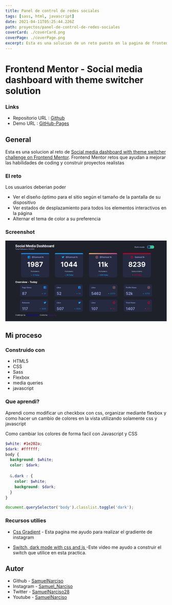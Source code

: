 ```yaml
---
title: Panel de control de redes sociales
tags: [sass, html, javascript]
date: 2021-04-11T05:25:44.226Z
path: proyectos/panel-de-control-de-redes-sociales
coverCard: ./coverCard.png
coverPage: ./coverPage.png
excerpt: Esta es una solucion de un reto puesto en la pagina de frontendmentor, el cual consiste en crear una pagina web que simule ser un panel de control el cual muestre datos de distintas redes sociales.
---
```


# Frontend Mentor - Social media dashboard with theme switcher solution

### Links

- Repositorio URL : [Github](https://github.com/SamuelNarciso/social-media-dashboard)
- Demo URL : [GitHub-Pages](https://samuelnarciso.github.io/social-media-dashboard/)

## General

Esta es una solucion al reto de [Social media dashboard with theme switcher challenge on Frontend Mentor](https://www.frontendmentor.io/challenges/social-media-dashboard-with-theme-switcher-6oY8ozp_H). Frontend Mentor retos que ayudan a mejorar las habilidades de coding y construir proyectos realistas

### El reto

Los usuarios deberian poder

- Ver el diseño óptimo para el sitio según el tamaño de la pantalla de su dispositivo
- Ver estados de desplazamiento para todos los elementos interactivos en la página
- Alternar el tema de color a su preferencia

### Screenshot

![](./dashboard.png)

## Mi proceso

### Construido con

- HTML5
- CSS
- Sass
- Flexbox
- media queries
- javascript

### Que aprendi?

Aprendi como modificar un checkbox con css, organizar mediante flexbox y como hacer un cambio de colores en la vista utilizando
solamente css y javascript

Como cambiar los colores de forma facil con Javascript y CSS

```scss
$white: #1e202a;
$dark: #ffffff;
body {
  background: $white;
  color: $dark;

  &.dark : {
    color: $white;
    background: $dark;
  }
}
```

```javascript
document.querySelector('body').classlist.toggle('dark');
```

### Recursos utilies

- [Css Gradient](https://cssgradient.io/) - Esta pagina me ayudo para realizar el gradiente de instagram

- [Switch, dark mode with css and js ](https://youtu.be/2Nmi1sXu12U) -Este video me ayudo a construir el switch que utilice en esta practica.

## Autor

- Github - [SamuelNarciso](https://github.com/SamuelNarciso)
- Instagram - [Samuel_Narciso](https://www.instagram.com/samuel_narciso/)
- Twitter - [SamuelNarciso28](https://twitter.com/SamuelNarciso28)
- Youtube - [SamuelNarciso](https://www.youtube.com/channel/UCdlswAjW13BPfV9jo5VLJnQ)
